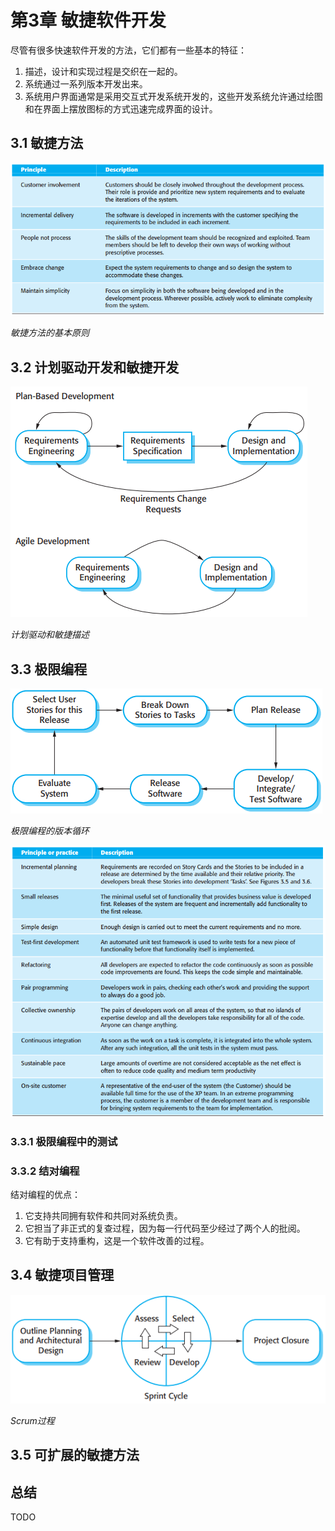# 第3章 敏捷软件开发



尽管有很多快速软件开发的方法，它们都有一些基本的特征：

1. 描述，设计和实现过程是交织在一起的。
2. 系统通过一系列版本开发出来。
3. 系统用户界面通常是采用交互式开发系统开发的，这些开发系统允许通过绘图和在界面上摆放图标的方式迅速完成界面的设计。

## 3.1 敏捷方法

![3_1](res/3_1.png)

*敏捷方法的基本原则*



## 3.2 计划驱动开发和敏捷开发

![3_2](res/3_2.png)

*计划驱动和敏捷描述*



## 3.3 极限编程

![3_3](res/3_3.png)

*极限编程的版本循环*

![3_4](res/3_4.png)

### 3.3.1 极限编程中的测试

### 3.3.2 结对编程

结对编程的优点：

1. 它支持共同拥有软件和共同对系统负责。
2. 它担当了非正式的复查过程，因为每一行代码至少经过了两个人的批阅。
3. 它有助于支持重构，这是一个软件改善的过程。



## 3.4 敏捷项目管理

![3_8](res/3_8.png)

*Scrum过程*



## 3.5 可扩展的敏捷方法



## 总结

TODO